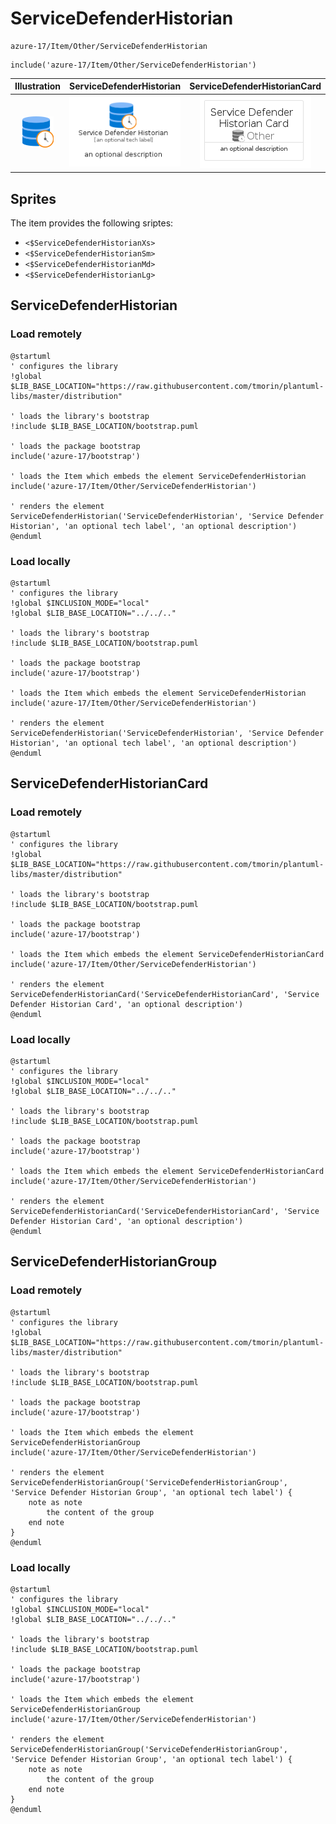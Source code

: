 # ServiceDefenderHistorian


```text
azure-17/Item/Other/ServiceDefenderHistorian
```

```text
include('azure-17/Item/Other/ServiceDefenderHistorian')
```



| Illustration | ServiceDefenderHistorian | ServiceDefenderHistorianCard | ServiceDefenderHistorianGroup |
| :---: | :---: | :---: | :---: |
| ![illustration for Illustration](../../../azure-17/Item/Other/ServiceDefenderHistorian.png) | ![illustration for ServiceDefenderHistorian](../../../azure-17/Item/Other/ServiceDefenderHistorian.Local.png) | ![illustration for ServiceDefenderHistorianCard](../../../azure-17/Item/Other/ServiceDefenderHistorianCard.Local.png) | ![illustration for ServiceDefenderHistorianGroup](../../../azure-17/Item/Other/ServiceDefenderHistorianGroup.Local.png) |



## Sprites
The item provides the following sriptes:

- `<$ServiceDefenderHistorianXs>`
- `<$ServiceDefenderHistorianSm>`
- `<$ServiceDefenderHistorianMd>`
- `<$ServiceDefenderHistorianLg>`





## ServiceDefenderHistorian

### Load remotely
```plantuml
@startuml
' configures the library
!global $LIB_BASE_LOCATION="https://raw.githubusercontent.com/tmorin/plantuml-libs/master/distribution"

' loads the library's bootstrap
!include $LIB_BASE_LOCATION/bootstrap.puml

' loads the package bootstrap
include('azure-17/bootstrap')

' loads the Item which embeds the element ServiceDefenderHistorian
include('azure-17/Item/Other/ServiceDefenderHistorian')

' renders the element
ServiceDefenderHistorian('ServiceDefenderHistorian', 'Service Defender Historian', 'an optional tech label', 'an optional description')
@enduml
```

### Load locally
```plantuml
@startuml
' configures the library
!global $INCLUSION_MODE="local"
!global $LIB_BASE_LOCATION="../../.."

' loads the library's bootstrap
!include $LIB_BASE_LOCATION/bootstrap.puml

' loads the package bootstrap
include('azure-17/bootstrap')

' loads the Item which embeds the element ServiceDefenderHistorian
include('azure-17/Item/Other/ServiceDefenderHistorian')

' renders the element
ServiceDefenderHistorian('ServiceDefenderHistorian', 'Service Defender Historian', 'an optional tech label', 'an optional description')
@enduml
```

## ServiceDefenderHistorianCard

### Load remotely
```plantuml
@startuml
' configures the library
!global $LIB_BASE_LOCATION="https://raw.githubusercontent.com/tmorin/plantuml-libs/master/distribution"

' loads the library's bootstrap
!include $LIB_BASE_LOCATION/bootstrap.puml

' loads the package bootstrap
include('azure-17/bootstrap')

' loads the Item which embeds the element ServiceDefenderHistorianCard
include('azure-17/Item/Other/ServiceDefenderHistorian')

' renders the element
ServiceDefenderHistorianCard('ServiceDefenderHistorianCard', 'Service Defender Historian Card', 'an optional description')
@enduml
```

### Load locally
```plantuml
@startuml
' configures the library
!global $INCLUSION_MODE="local"
!global $LIB_BASE_LOCATION="../../.."

' loads the library's bootstrap
!include $LIB_BASE_LOCATION/bootstrap.puml

' loads the package bootstrap
include('azure-17/bootstrap')

' loads the Item which embeds the element ServiceDefenderHistorianCard
include('azure-17/Item/Other/ServiceDefenderHistorian')

' renders the element
ServiceDefenderHistorianCard('ServiceDefenderHistorianCard', 'Service Defender Historian Card', 'an optional description')
@enduml
```

## ServiceDefenderHistorianGroup

### Load remotely
```plantuml
@startuml
' configures the library
!global $LIB_BASE_LOCATION="https://raw.githubusercontent.com/tmorin/plantuml-libs/master/distribution"

' loads the library's bootstrap
!include $LIB_BASE_LOCATION/bootstrap.puml

' loads the package bootstrap
include('azure-17/bootstrap')

' loads the Item which embeds the element ServiceDefenderHistorianGroup
include('azure-17/Item/Other/ServiceDefenderHistorian')

' renders the element
ServiceDefenderHistorianGroup('ServiceDefenderHistorianGroup', 'Service Defender Historian Group', 'an optional tech label') {
    note as note
        the content of the group
    end note
}
@enduml
```

### Load locally
```plantuml
@startuml
' configures the library
!global $INCLUSION_MODE="local"
!global $LIB_BASE_LOCATION="../../.."

' loads the library's bootstrap
!include $LIB_BASE_LOCATION/bootstrap.puml

' loads the package bootstrap
include('azure-17/bootstrap')

' loads the Item which embeds the element ServiceDefenderHistorianGroup
include('azure-17/Item/Other/ServiceDefenderHistorian')

' renders the element
ServiceDefenderHistorianGroup('ServiceDefenderHistorianGroup', 'Service Defender Historian Group', 'an optional tech label') {
    note as note
        the content of the group
    end note
}
@enduml
```

